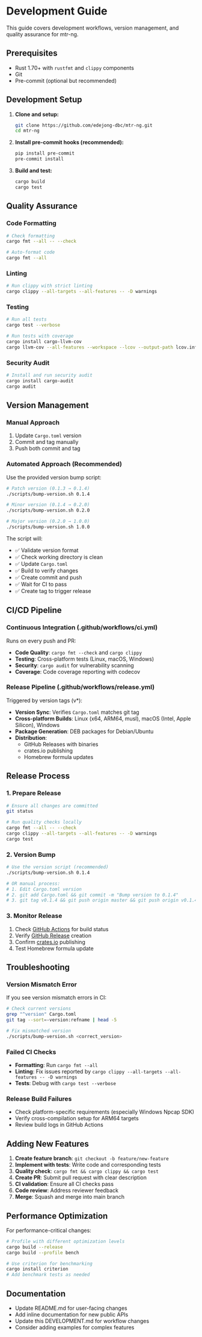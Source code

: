 # Development Guide

This guide covers development workflows, version management, and quality assurance for mtr-ng.

## Prerequisites

- Rust 1.70+ with `rustfmt` and `clippy` components
- Git
- Pre-commit (optional but recommended)

## Development Setup

1. **Clone and setup:**
   ```bash
   git clone https://github.com/edejong-dbc/mtr-ng.git  
   cd mtr-ng
   ```

2. **Install pre-commit hooks (recommended):**
   ```bash
   pip install pre-commit
   pre-commit install
   ```

3. **Build and test:**
   ```bash
   cargo build
   cargo test
   ```

## Quality Assurance

### Code Formatting
```bash
# Check formatting
cargo fmt --all -- --check

# Auto-format code
cargo fmt --all
```

### Linting
```bash
# Run clippy with strict linting
cargo clippy --all-targets --all-features -- -D warnings
```

### Testing
```bash
# Run all tests
cargo test --verbose

# Run tests with coverage
cargo install cargo-llvm-cov
cargo llvm-cov --all-features --workspace --lcov --output-path lcov.info
```

### Security Audit
```bash
# Install and run security audit
cargo install cargo-audit
cargo audit
```

## Version Management

### Manual Approach
1. Update `Cargo.toml` version
2. Commit and tag manually
3. Push both commit and tag

### Automated Approach (Recommended)
Use the provided version bump script:

```bash
# Patch version (0.1.3 → 0.1.4)
./scripts/bump-version.sh 0.1.4

# Minor version (0.1.4 → 0.2.0)  
./scripts/bump-version.sh 0.2.0

# Major version (0.2.0 → 1.0.0)
./scripts/bump-version.sh 1.0.0
```

The script will:
- ✅ Validate version format
- ✅ Check working directory is clean
- ✅ Update `Cargo.toml`
- ✅ Build to verify changes
- ✅ Create commit and push
- ✅ Wait for CI to pass
- ✅ Create tag to trigger release

## CI/CD Pipeline

### Continuous Integration (.github/workflows/ci.yml)
Runs on every push and PR:

- **Code Quality**: `cargo fmt --check` and `cargo clippy`
- **Testing**: Cross-platform tests (Linux, macOS, Windows)
- **Security**: `cargo audit` for vulnerability scanning  
- **Coverage**: Code coverage reporting with codecov

### Release Pipeline (.github/workflows/release.yml)
Triggered by version tags (v*):

- **Version Sync**: Verifies `Cargo.toml` matches git tag
- **Cross-platform Builds**: Linux (x64, ARM64, musl), macOS (Intel, Apple Silicon), Windows
- **Package Generation**: DEB packages for Debian/Ubuntu
- **Distribution**: 
  - GitHub Releases with binaries
  - crates.io publishing
  - Homebrew formula updates

## Release Process

### 1. Prepare Release
```bash
# Ensure all changes are committed
git status

# Run quality checks locally
cargo fmt --all -- --check
cargo clippy --all-targets --all-features -- -D warnings
cargo test
```

### 2. Version Bump
```bash
# Use the version script (recommended)
./scripts/bump-version.sh 0.1.4

# OR manual process:
# 1. Edit Cargo.toml version
# 2. git add Cargo.toml && git commit -m "Bump version to 0.1.4"
# 3. git tag v0.1.4 && git push origin master && git push origin v0.1.4
```

### 3. Monitor Release
1. Check [GitHub Actions](https://github.com/edejong-dbc/mtr-ng/actions) for build status
2. Verify [GitHub Release](https://github.com/edejong-dbc/mtr-ng/releases) creation
3. Confirm [crates.io](https://crates.io/crates/mtr-ng) publishing
4. Test Homebrew formula update

## Troubleshooting

### Version Mismatch Error
If you see version mismatch errors in CI:

```bash
# Check current versions
grep "^version" Cargo.toml
git tag --sort=-version:refname | head -5

# Fix mismatched version
./scripts/bump-version.sh <correct_version>
```

### Failed CI Checks
- **Formatting**: Run `cargo fmt --all`
- **Linting**: Fix issues reported by `cargo clippy --all-targets --all-features -- -D warnings`
- **Tests**: Debug with `cargo test --verbose`

### Release Build Failures
- Check platform-specific requirements (especially Windows Npcap SDK)
- Verify cross-compilation setup for ARM64 targets
- Review build logs in GitHub Actions

## Adding New Features

1. **Create feature branch**: `git checkout -b feature/new-feature`
2. **Implement with tests**: Write code and corresponding tests
3. **Quality check**: `cargo fmt && cargo clippy && cargo test`
4. **Create PR**: Submit pull request with clear description
5. **CI validation**: Ensure all CI checks pass
6. **Code review**: Address reviewer feedback
7. **Merge**: Squash and merge into main branch

## Performance Optimization

For performance-critical changes:

```bash
# Profile with different optimization levels
cargo build --release
cargo build --profile bench

# Use criterion for benchmarking
cargo install criterion
# Add benchmark tests as needed
```

## Documentation

- Update README.md for user-facing changes
- Add inline documentation for new public APIs
- Update this DEVELOPMENT.md for workflow changes
- Consider adding examples for complex features 
